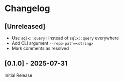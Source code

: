 # Changelog

## [Unreleased]

- Use `sqlx::query!` instead of `sqlx::query` everywhere
- Add CLI argument `--repo-path=<string>`
- Mark comments as resolved

## [0.1.0] - 2025-07-31

Initial Release
